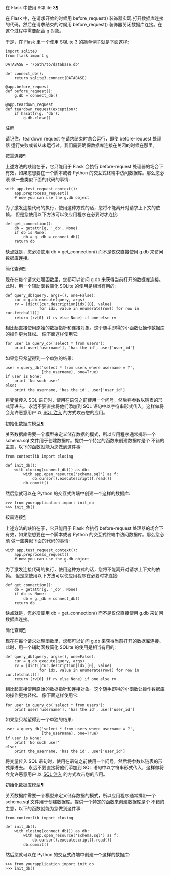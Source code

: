 
<span id="flask-sqlite-3" ></span>
在 Flask 中使用 SQLite 3[¶](#flask-sqlite-3)

在 Flask 中，在请求开始的时候用 before_request() 装饰器实现
打开数据库连接的代码，然后在请求结束的时候用 before_request()
装饰器关闭数据库连接。在这个过程中需要配合 [g](http://docs.pythontab.com/flask/flask0.10/patterns/../api.html#flask.g) 对象。


于是，在 Flask 里一个使用 SQLite 3 的简单例子就是下面这样:




```
import sqlite3
from flask import g

DATABASE = '/path/to/database.db'

def connect_db():
    return sqlite3.connect(DATABASE)

@app.before_request
def before_request():
    g.db = connect_db()

@app.teardown_request
def teardown_request(exception):
    if hasattr(g, 'db'):
        g.db.close()

```







注解


请记住，teardown request 在请求结束时总会运行，即使 before-request 处理器
运行失败或者从未运行过。我们需要确保数据库连接在关闭的时候在那里。





<span id="id1" ></span>
按需连接[¶](#id1)

上述方法的缺陷在于，它只能用于 Flask 会执行 before-request 处理器的场合下
有效，如果您想要在一个脚本或者 Python 的交互式终端中访问数据库。那么您必须
做一些类似下面的代码的事情:




```
with app.test_request_context():
    app.preprocess_request()
    # now you can use the g.db object

```






为了激发连接代码的执行，使用这种方式的话，您将不能离开对请求上下文的依赖。
但是您使用以下方法可以使应用程序在必要时才连接:




```
def get_connection():
    db = getattr(g, '_db', None)
    if db is None:
        db = g._db = connect_db()
    return db

```






缺点就是，您必须使用 db = get_connection() 而不是仅仅直接使用 g.db
来访问数据库连接。





<span id="easy-querying" ></span>
简化查询[¶](#easy-querying)

现在在每个请求处理函数里，您都可以访问 g.db 来获得当前打开的数据库连接。
此时，用一个辅助函数简化 SQLite 的使用是相当有用的:




```
def query_db(query, args=(), one=False):
    cur = g.db.execute(query, args)
    rv = [dict((cur.description[idx][0], value)
               for idx, value in enumerate(row)) for row in cur.fetchall()]
    return (rv[0] if rv else None) if one else rv

```






相比起直接使用原始的数据指针和连接对象。这个随手即得的小函数让操作数据库的操作更为轻松。
像下面这样使用它:




```
for user in query_db('select * from users'):
    print user['username'], 'has the id', user['user_id']

```






如果您只希望得到一个单独的结果:




```
user = query_db('select * from users where username = ?',
                [the_username], one=True)
if user is None:
    print 'No such user'
else:
    print the_username, 'has the id', user['user_id']

```






将变量传入 SQL 语句时，使用在语句之前使用一个问号，然后将参数以链表的形式穿进去。
永远不要直接将他们添加到 SQL 语句中以字符串形式传入，这样做将会允许恶意用户
以 [SQL 注入](http://en.wikipedia.org/wiki/SQL_injection) 的方式攻击您的应用。





<span id="id3" ></span>
初始化数据库模型[¶](#id3)

关系数据库需要一个模型来定义储存数据的模式，所以应用程序通常携带一个
schema.sql 文件用于创建数据库。提供一个特定的函数来创建数据库是个
不错的主意，以下的函数就能为您做到这件事:




```
from contextlib import closing

def init_db():
    with closing(connect_db()) as db:
        with app.open_resource('schema.sql') as f:
            db.cursor().executescript(f.read())
        db.commit()

```






然后您就可以在 Python 的交互式终端中创建一个这样的数据库:




```
>>> from yourapplication import init_db
>>> init_db()

```












<span id="id1" ></span>
按需连接[¶](#id1)

上述方法的缺陷在于，它只能用于 Flask 会执行 before-request 处理器的场合下
有效，如果您想要在一个脚本或者 Python 的交互式终端中访问数据库。那么您必须
做一些类似下面的代码的事情:




```
with app.test_request_context():
    app.preprocess_request()
    # now you can use the g.db object

```






为了激发连接代码的执行，使用这种方式的话，您将不能离开对请求上下文的依赖。
但是您使用以下方法可以使应用程序在必要时才连接:




```
def get_connection():
    db = getattr(g, '_db', None)
    if db is None:
        db = g._db = connect_db()
    return db

```






缺点就是，您必须使用 db = get_connection() 而不是仅仅直接使用 g.db
来访问数据库连接。





<span id="easy-querying" ></span>
简化查询[¶](#easy-querying)

现在在每个请求处理函数里，您都可以访问 g.db 来获得当前打开的数据库连接。
此时，用一个辅助函数简化 SQLite 的使用是相当有用的:




```
def query_db(query, args=(), one=False):
    cur = g.db.execute(query, args)
    rv = [dict((cur.description[idx][0], value)
               for idx, value in enumerate(row)) for row in cur.fetchall()]
    return (rv[0] if rv else None) if one else rv

```






相比起直接使用原始的数据指针和连接对象。这个随手即得的小函数让操作数据库的操作更为轻松。
像下面这样使用它:




```
for user in query_db('select * from users'):
    print user['username'], 'has the id', user['user_id']

```






如果您只希望得到一个单独的结果:




```
user = query_db('select * from users where username = ?',
                [the_username], one=True)
if user is None:
    print 'No such user'
else:
    print the_username, 'has the id', user['user_id']

```






将变量传入 SQL 语句时，使用在语句之前使用一个问号，然后将参数以链表的形式穿进去。
永远不要直接将他们添加到 SQL 语句中以字符串形式传入，这样做将会允许恶意用户
以 [SQL 注入](http://en.wikipedia.org/wiki/SQL_injection) 的方式攻击您的应用。





<span id="id3" ></span>
初始化数据库模型[¶](#id3)

关系数据库需要一个模型来定义储存数据的模式，所以应用程序通常携带一个
schema.sql 文件用于创建数据库。提供一个特定的函数来创建数据库是个
不错的主意，以下的函数就能为您做到这件事:




```
from contextlib import closing

def init_db():
    with closing(connect_db()) as db:
        with app.open_resource('schema.sql') as f:
            db.cursor().executescript(f.read())
        db.commit()

```






然后您就可以在 Python 的交互式终端中创建一个这样的数据库:




```
>>> from yourapplication import init_db
>>> init_db()

```









